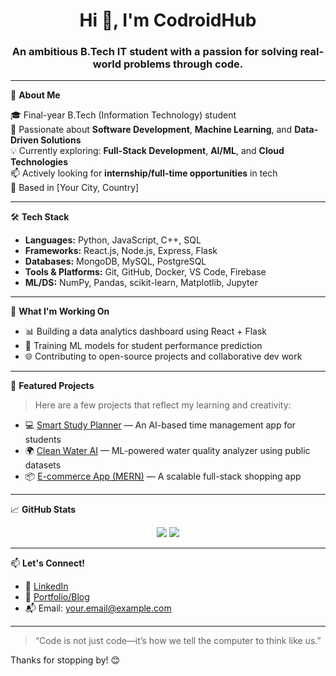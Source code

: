 <h1 align="center">Hi 👋, I'm CodroidHub </h1>
<h3 align="center">An ambitious B.Tech IT student with a passion for solving real-world problems through code.</h3>

---

🌟 **About Me**

🎓 Final-year B.Tech (Information Technology) student  
🚀 Passionate about **Software Development**, **Machine Learning**, and **Data-Driven Solutions**  
💡 Currently exploring: **Full-Stack Development**, **AI/ML**, and **Cloud Technologies**  
📫 Actively looking for **internship/full-time opportunities** in tech  
📍 Based in [Your City, Country]

---

🛠️ **Tech Stack**

- **Languages:** Python, JavaScript, C++, SQL  
- **Frameworks:** React.js, Node.js, Express, Flask  
- **Databases:** MongoDB, MySQL, PostgreSQL  
- **Tools & Platforms:** Git, GitHub, Docker, VS Code, Firebase  
- **ML/DS:** NumPy, Pandas, scikit-learn, Matplotlib, Jupyter  

---

🔧 **What I'm Working On**

- 📊 Building a data analytics dashboard using React + Flask  
- 🤖 Training ML models for student performance prediction  
- 🌐 Contributing to open-source projects and collaborative dev work  

---

📌 **Featured Projects**

> Here are a few projects that reflect my learning and creativity:

- 💻 [Smart Study Planner](https://github.com/yourusername/study-planner) — An AI-based time management app for students  
- 🌍 [Clean Water AI](https://github.com/yourusername/clean-water-ai) — ML-powered water quality analyzer using public datasets  
- 📦 [E-commerce App (MERN)](https://github.com/yourusername/ecommerce-mern) — A scalable full-stack shopping app  

---

📈 **GitHub Stats**

<p align="center">
  <img src="https://github-readme-stats.vercel.app/api?username=yourusername&show_icons=true&theme=default" />
  <img src="https://github-readme-streak-stats.herokuapp.com/?user=yourusername&theme=default" />
</p>

---

📫 **Let's Connect!**

- 💼 [LinkedIn](https://www.linkedin.com/in/yourprofile)  
- 📝 [Portfolio/Blog](https://yourportfolio.com)  
- 📬 Email: your.email@example.com  

---

> “Code is not just code—it’s how we tell the computer to think like us.”

Thanks for stopping by! 😊

